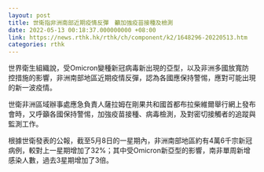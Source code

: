 ```yaml
---
layout: post
title: 世衛指非洲南部近期疫情反彈　籲加強疫苗接種及檢測
date: 2022-05-13 00:18:37.000000000 +08:00
link: https://news.rthk.hk/rthk/ch/component/k2/1648296-20220513.htm
categories: rthk
---
```


世界衛生組織說，受Omicron變種新冠病毒新出現的亞型，以及非洲多國放寬防控措施的影響，非洲南部地區近期疫情反彈，認為各國應保持警惕，應對可能出現的新一波疫情。

世衛非洲區域辦事處應急負責人薩拉姆在剛果共和國首都布拉柴維爾舉行網上發布會時，又呼籲各國保持警惕，加強疫苗接種、病毒檢測，及對密切接觸者的追蹤與監測工作。

根據世衛發表的公報，截至5月8日的一星期內，非洲南部地區約有4萬6千宗新冠病例，較對上一星期增加了32%；其中受Omicron新亞型的影響，南非單周新增感染人數，過去3星期增加了3倍。
